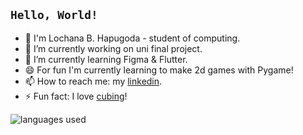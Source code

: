 ## `Hello, World!`

<!--
**lochhapu/lochhapu** is a ✨ _special_ ✨ repository because its `README.md` (this file) appears on your GitHub profile.

Here are some ideas to get you started:

- 🔭 I’m currently working on ...
- 🌱 I’m currently learning ...
- 👯 I’m looking to collaborate on ...
- 🤔 I’m looking for help with ...
- 💬 Ask me about ...
- 📫 How to reach me: ...
- 😄 Pronouns: ...
- ⚡ Fun fact: ...
-->
- 👋 I'm Lochana B. Hapugoda - student of computing.
- 🔭 I’m currently working on uni final project.
- 🌱 I’m currently learning Figma & Flutter.
- 😄 For fun I'm currently learning to make 2d games with Pygame!
- 📫 How to reach me: my [linkedin](https://www.linkedin.com/in/lochana-hapugoda/).
- ⚡ Fun fact: I love [cubing](https://www.youtube.com/@TheCubingDuckie)!

<img alt="languages used" src="https://github-readme-stats.vercel.app/api/top-langs/?username=lochhapu&theme=gruvbox">

